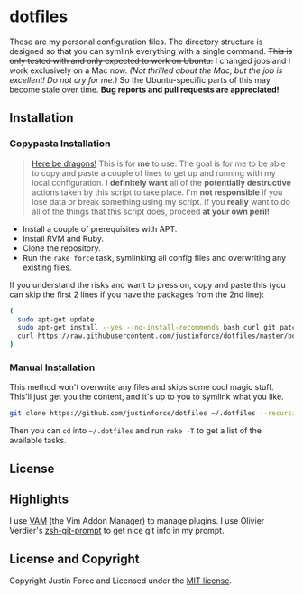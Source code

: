 dotfiles
========

These are my personal configuration files. The directory structure is designed
so that you can symlink everything with a single command. ~~This is only tested
with and only expected to work on Ubuntu.~~ I changed jobs and I work
exclusively on a Mac now. _(Not thrilled about the Mac, but the job is
excellent!  Do not cry for me.)_ So the Ubuntu-specific parts of this may
become stale over time. **Bug reports and pull requests are appreciated!**

Installation
------------

### Copypasta Installation ###

> [Here be dragons!][] This is for **me** to use. The goal is for me to be able
> to copy and paste a couple of lines to get up and running with my local
> configuration. I **definitely want** all of the **potentially destructive**
> actions taken by this script to take place. I'm **not responsible** if you
> lose data or break something using my script. If you **really** want to do all
> of the things that this script does, proceed **at your own peril!**

* Install a couple of prerequisites with APT.
* Install RVM and Ruby.
* Clone the repository.
* Run the `rake force` task, symlinking all config files and overwriting any
  existing files.

If you understand the risks and want to press on, copy and paste this (you can
skip the first 2 lines if you have the packages from the 2nd line):

```sh
(
  sudo apt-get update
  sudo apt-get install --yes --no-install-recommends bash curl git patch bzip2
  curl https://raw.githubusercontent.com/justinforce/dotfiles/master/bootstrap | bash
)
```

### Manual Installation ###

This method won't overwrite any files and skips some cool magic stuff. This'll
just get you the content, and it's up to you to symlink what you like.

```sh
git clone https://github.com/justinforce/dotfiles ~/.dotfiles --recursive
```

Then you can `cd` into `~/.dotfiles` and run `rake -T` to get a list of the
available tasks.

License
-------

Highlights
----------

I use [VAM][] (the Vim Addon Manager) to manage plugins. I use Olivier Verdier's
[zsh-git-prompt][] to get nice git info in my prompt.

License and Copyright
---------------------

Copyright Justin Force and Licensed under the [MIT license][].

[Here be dragons!]: http://en.wikipedia.org/wiki/Here_be_dragons
[MIT license]: http://www.opensource.org/licenses/MIT
[VAM]: https://github.com/MarcWeber/vim-addon-manager
[zsh-git-prompt]: https://github.com/olivierverdier/zsh-git-prompt
